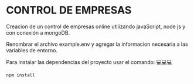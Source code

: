 # CONTROL DE EMPRESAS
Creacion de un control de empresas online utilizando javaScript, node js y con conexión a mongoDB.

Renombrar el archivo example.env y agregar la informacion necesaria a las variables de entorno.

Para instalar las dependencias del proyecto usar el comando:
💻💻💻
```
npm install
```
